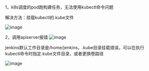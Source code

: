 1，k8s调度的pod跑构建任务，无法使用kubectl命令问题

解决方法：挂载kubectl的.kube文件

![image](https://note.youdao.com/yws/res/1237/2C7FE46A7ED1442B9BD668F9906B6AE2)

2，调用apiserver报错
![image](https://note.youdao.com/yws/res/1232/8AA58CCD90D34437B1C238FC19D9C165)

jenkins默认工作目录是/home/jenkins，.kube目录挂载错误，可以在执行kubectl命令时指定.kube文件目录，或者更换卷路径

![image](https://note.youdao.com/yws/res/1246/B54744F73F0A4CC4A9BE4D3906B1A7EB)


